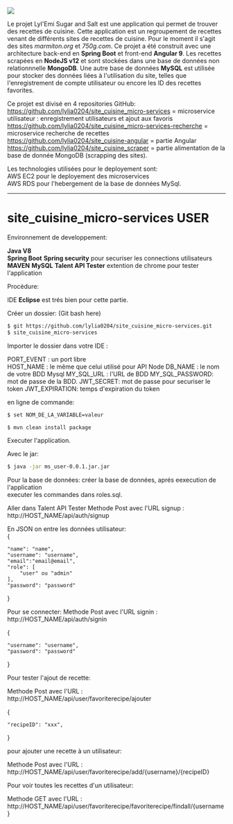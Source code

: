 <img src="https://lylemi-projet-al04.s3.eu-west-3.amazonaws.com/image-logo/le-logo-noir.png">

Le projet Lyl'Emi Sugar and Salt est une application qui permet de trouver des recettes de cuisine.
Cette application est un regroupement de recettes venant de différents sites de recettes de cuisine.
Pour le moment il s'agit des sites *marmiton.org* et *750g.com*.
Ce projet a été construit avec une architecture back-end en **Spring Boot** et front-end **Angular 9**.
Les recettes scrapées en **NodeJS v12** et sont stockées dans une base de données non relationnnelle **MongoDB**.
Une autre base de données **MySQL** est utilisée pour stocker des données liées à l'utilisation du site, telles que l'enregistrement de compte utilisateur ou encore les ID des recettes favorites.

Ce projet est divisé en 4 repositories GitHub:  
https://github.com/lylia0204/site_cuisine_micro-services = microservice utilisateur : enregistrement utilisateurs et ajout aux favoris
https://github.com/lylia0204/site_cuisine_micro-services-recherche  = microservice recherche de recettes
https://github.com/lylia0204/site_cuisine-angular = partie Angular  
https://github.com/lylia0204/site_cuisine_scraper = partie alimentation de la base de donnée MongoDB (scrapping des sites).

Les technologies utilisées pour le deployement sont:  
AWS EC2 pour le deployement des microservices  
AWS RDS pour l'hebergement de la base de données MySql.  
 

---------------------------------------------------------------------------------------------------------------------------------------
# site_cuisine_micro-services USER

Environnement de developpement:

**Java V8**  
**Spring Boot**
**Spring security** pour securiser les connections utilisateurs
**MAVEN** 
**MySQL**
**Talent API Tester** extention de chrome pour tester l'application

Procédure:

IDE **Eclipse** est trés bien pour cette partie.

Créer un dossier: (Git bash here)
```sh
$ git https://github.com/lylia0204/site_cuisine_micro-services.git
$ site_cuisine_micro-services
```
Importer le dossier dans votre IDE : 

PORT_EVENT : un port libre  
HOST_NAME : le même que celui utilisé pour API Node
DB_NAME : le nom de votre BDD Mysql
MY_SQL_URL : l'URL de BDD
MY_SQL_PASSWORD: mot de passe de la BDD.
JWT_SECRET: mot de passe pour securiser le token
JWT_EXPIRATION: temps d'expiration du token


en ligne de commande:
```sh
$ set NOM_DE_LA_VARIABLE=valeur 
```
 
```sh
$ mvn clean install package
```

Executer l'application.  

Avec le jar:
```sh
$ java -jar ms_user-0.0.1.jar.jar
```
Pour la base de données:
créer la base de données, aprés eexecution de l'application  
executer les commandes dans roles.sql.

Aller dans Talent API Tester 
Methode Post avec l'URL signup : http://HOST_NAME/api/auth/signup

En JSON on entre les données utilisateur:   
{

    "name": "name",
    "username": "username",
    "email":"email@email",
    "role": [
        "user" ou "admin"
    ],
    "password": "password"
}


Pour se connecter:
Methode Post avec l'URL signin : http://HOST_NAME/api/auth/signin

{
   
    "username": "username",
    "password": "password"
}

Pour tester l'ajout de recette:

Methode Post avec l'URL : http://HOST_NAME/api/user/favoriterecipe/ajouter

{
   
    "recipeID": "xxx",
   
}

pour ajouter une recette à un utilisateur:

Methode Post avec l'URL : http://HOST_NAME/api/user/favoriterecipe/add/{username}/{recipeID}

Pour voir toutes les recettes d'un utilisateur:

Methode GET avec l'URL : http://HOST_NAME/api/user/favoriterecipe/favoriterecipe/findall/{username}


